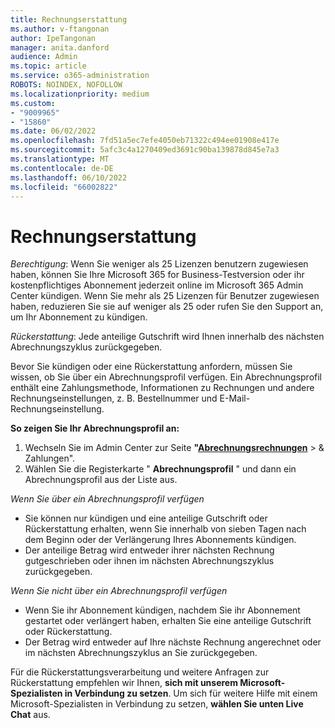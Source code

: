 ```yaml
---
title: Rechnungserstattung
ms.author: v-ftangonan
author: IpeTangonan
manager: anita.danford
audience: Admin
ms.topic: article
ms.service: o365-administration
ROBOTS: NOINDEX, NOFOLLOW
ms.localizationpriority: medium
ms.custom:
- "9009965"
- "15860"
ms.date: 06/02/2022
ms.openlocfilehash: 7fd51a5ec7efe4050eb71322c494ee01908e417e
ms.sourcegitcommit: 5afc3c4a1270409ed3691c90ba139878d845e7a3
ms.translationtype: MT
ms.contentlocale: de-DE
ms.lasthandoff: 06/10/2022
ms.locfileid: "66002822"
---
```

# <a name="bill-refund"></a>Rechnungserstattung

*Berechtigung*: Wenn Sie weniger als 25 Lizenzen benutzern zugewiesen haben, können Sie Ihre Microsoft 365 for Business-Testversion oder ihr kostenpflichtiges Abonnement jederzeit online im Microsoft 365 Admin Center kündigen. Wenn Sie mehr als 25 Lizenzen für Benutzer zugewiesen haben, reduzieren Sie sie auf weniger als 25 oder rufen Sie den Support an, um Ihr Abonnement zu kündigen.

*Rückerstattung*: Jede anteilige Gutschrift wird Ihnen innerhalb des nächsten Abrechnungszyklus zurückgegeben.

Bevor Sie kündigen oder eine Rückerstattung anfordern, müssen Sie wissen, ob Sie über ein Abrechnungsprofil verfügen. Ein Abrechnungsprofil enthält eine Zahlungsmethode, Informationen zu Rechnungen und andere Rechnungseinstellungen, z. B. Bestellnummer und E-Mail-Rechnungseinstellung.

**So zeigen Sie Ihr Abrechnungsprofil an:**

1. Wechseln Sie im Admin Center zur Seite **"**[**Abrechnungsrechnungen**](https://admin.microsoft.com/AdminPortal/Home?ref=billoverview/invoice-list) >  & Zahlungen".
2. Wählen Sie die Registerkarte " **Abrechnungsprofil** " und dann ein Abrechnungsprofil aus der Liste aus.

*Wenn Sie über ein Abrechnungsprofil verfügen*

- Sie können nur kündigen und eine anteilige Gutschrift oder Rückerstattung erhalten, wenn Sie innerhalb von sieben Tagen nach dem Beginn oder der Verlängerung Ihres Abonnements kündigen.
- Der anteilige Betrag wird entweder ihrer nächsten Rechnung gutgeschrieben oder ihnen im nächsten Abrechnungszyklus zurückgegeben.

*Wenn Sie nicht über ein Abrechnungsprofil verfügen*

- Wenn Sie ihr Abonnement kündigen, nachdem Sie ihr Abonnement gestartet oder verlängert haben, erhalten Sie eine anteilige Gutschrift oder Rückerstattung.
- Der Betrag wird entweder auf Ihre nächste Rechnung angerechnet oder im nächsten Abrechnungszyklus an Sie zurückgegeben.

Für die Rückerstattungsverarbeitung und weitere Anfragen zur Rückerstattung empfehlen wir Ihnen, **sich mit unserem Microsoft-Spezialisten in Verbindung zu setzen**. Um sich für weitere Hilfe mit einem Microsoft-Spezialisten in Verbindung zu setzen, **wählen Sie unten Live Chat** aus.
